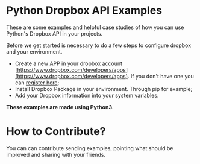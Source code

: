 Python Dropbox API Examples
====================

These are some examples and helpful case studies of how you can use Python's Dropbox API in your projects.

Before we get started is necessary to do a few steps to configure dropbox and your environment.

* Create a new APP in your dropbox account [https://www.dropbox.com/developers/apps](https://www.dropbox.com/developers/apps). If you don't have one you can [register here](https://db.tt/8aGace0);
* Install Dropbox Package in your environment. Through pip for example;
* Add your Dropbox information into your system variables.

**These examples are made using Python3.**

# How to Contribute?

You can can contribute sending examples, pointing what should be improved and sharing with your friends.